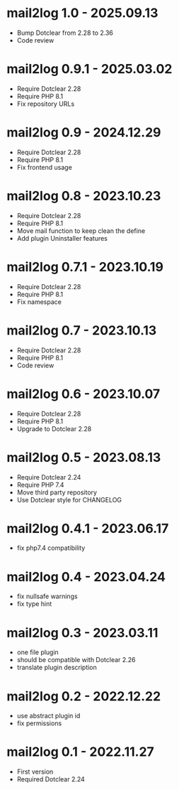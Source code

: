 mail2log 1.0 - 2025.09.13
===========================================================
* Bump Dotclear from 2.28 to 2.36
* Code review

mail2log 0.9.1 - 2025.03.02
===========================================================
* Require Dotclear 2.28
* Require PHP 8.1
* Fix repository URLs

mail2log 0.9 - 2024.12.29
===========================================================
* Require Dotclear 2.28
* Require PHP 8.1
* Fix frontend usage

mail2log 0.8 - 2023.10.23
===========================================================
* Require Dotclear 2.28
* Require PHP 8.1
* Move mail function to keep clean the define
* Add plugin Uninstaller features

mail2log 0.7.1 - 2023.10.19
===========================================================
* Require Dotclear 2.28
* Require PHP 8.1
* Fix namespace

mail2log 0.7 - 2023.10.13
===========================================================
* Require Dotclear 2.28
* Require PHP 8.1
* Code review

mail2log 0.6 - 2023.10.07
===========================================================
* Require Dotclear 2.28
* Require PHP 8.1
* Upgrade to Dotclear 2.28

mail2log 0.5 - 2023.08.13
===========================================================
* Require Dotclear 2.24
* Require PHP 7.4
* Move third party repository
* Use Dotclear style for CHANGELOG

mail2log 0.4.1 - 2023.06.17
===========================================================
- fix php7.4 compatibility

mail2log 0.4 - 2023.04.24
===========================================================
- fix nullsafe warnings
- fix type hint

mail2log 0.3 - 2023.03.11
===========================================================
- one file plugin
- should be compatible with Dotclear 2.26
- translate plugin description

mail2log 0.2 - 2022.12.22
===========================================================
- use abstract plugin id
- fix permissions

mail2log 0.1 - 2022.11.27
===========================================================
- First version
- Required Dotclear 2.24